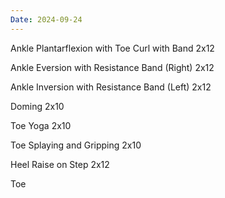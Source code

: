 ```yaml
---
Date: 2024-09-24
---
```

Ankle Plantarflexion with Toe Curl with Band
2x12

Ankle Eversion with Resistance Band (Right)
2x12

Ankle Inversion with Resistance Band (Left)
2x12

Doming
2x10

Toe Yoga
2x10

Toe Splaying and Gripping
2x10

Heel Raise on Step
2x12

Toe 